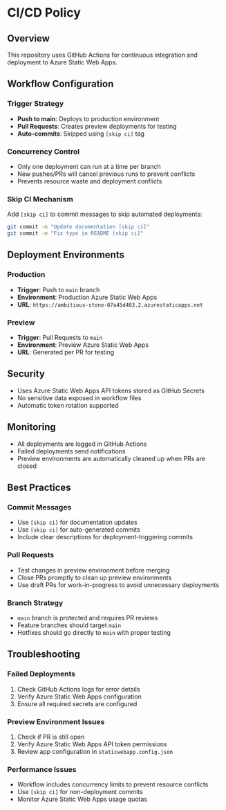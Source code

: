 # CI/CD Policy

## Overview
This repository uses GitHub Actions for continuous integration and deployment to Azure Static Web Apps.

## Workflow Configuration

### Trigger Strategy
- **Push to main**: Deploys to production environment
- **Pull Requests**: Creates preview deployments for testing
- **Auto-commits**: Skipped using `[skip ci]` tag

### Concurrency Control
- Only one deployment can run at a time per branch
- New pushes/PRs will cancel previous runs to prevent conflicts
- Prevents resource waste and deployment conflicts

### Skip CI Mechanism
Add `[skip ci]` to commit messages to skip automated deployments:
```bash
git commit -m "Update documentation [skip ci]"
git commit -m "Fix typo in README [skip ci]"
```

## Deployment Environments

### Production
- **Trigger**: Push to `main` branch
- **Environment**: Production Azure Static Web Apps
- **URL**: `https://ambitious-stone-07a45d403.2.azurestaticapps.net`

### Preview
- **Trigger**: Pull Requests to `main`
- **Environment**: Preview Azure Static Web Apps
- **URL**: Generated per PR for testing

## Security
- Uses Azure Static Web Apps API tokens stored as GitHub Secrets
- No sensitive data exposed in workflow files
- Automatic token rotation supported

## Monitoring
- All deployments are logged in GitHub Actions
- Failed deployments send notifications
- Preview environments are automatically cleaned up when PRs are closed

## Best Practices

### Commit Messages
- Use `[skip ci]` for documentation updates
- Use `[skip ci]` for auto-generated commits
- Include clear descriptions for deployment-triggering commits

### Pull Requests
- Test changes in preview environment before merging
- Close PRs promptly to clean up preview environments
- Use draft PRs for work-in-progress to avoid unnecessary deployments

### Branch Strategy
- `main` branch is protected and requires PR reviews
- Feature branches should target `main`
- Hotfixes should go directly to `main` with proper testing

## Troubleshooting

### Failed Deployments
1. Check GitHub Actions logs for error details
2. Verify Azure Static Web Apps configuration
3. Ensure all required secrets are configured

### Preview Environment Issues
1. Check if PR is still open
2. Verify Azure Static Web Apps API token permissions
3. Review app configuration in `staticwebapp.config.json`

### Performance Issues
- Workflow includes concurrency limits to prevent resource conflicts
- Use `[skip ci]` for non-deployment commits
- Monitor Azure Static Web Apps usage quotas
